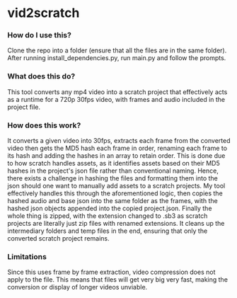 # vid2scratch

### How do I use this?
Clone the repo into a folder (ensure that all the files are in the same folder). After running install_dependencies.py, run main.py and follow the prompts.

### What does this do?
This tool converts any mp4 video into a scratch project that effectively acts as a runtime for a 720p 30fps video, with frames and audio included in the project file.

### How does this work?
It converts a given video into 30fps, extracts each frame from the converted video then gets the MD5 hash each frame in order, renaming each frame to its hash and adding the hashes in an array to retain order. This is done due to how scratch handles assets, as it identifies assets based on their MD5 hashes in the project's json file rather than conventional naming. Hence, there exists a challenge in hashing the files and formatting them into the json should one want to manually add assets to a scratch projects. My tool effectively handles this through the aforementioned logic, then copies the hashed audio and base json into the same folder as the frames, with the hashed json objects appended into the copied project.json. Finally the whole thing is zipped, with the extension changed to .sb3 as scratch projects are literally just zip files with renamed extensions. It cleans up the intermediary folders and temp files in the end, ensuring that only the converted scratch project remains.

### Limitations
Since this uses frame by frame extraction, video compression does not apply to the file. This means that files will get very big very fast, making the conversion or display of longer videos unviable.
